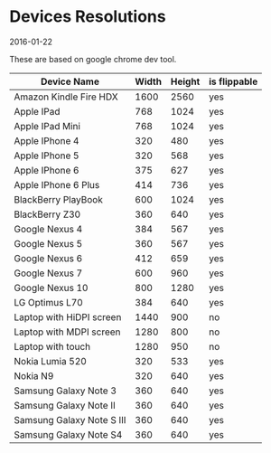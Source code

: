 Devices Resolutions
======================
2016-01-22



These are based on google chrome dev tool.



Device Name               | Width   |  Height   |  is flippable
------------------------- | ------- | --------- | -------------- 
Amazon Kindle Fire HDX    |  1600   |   2560    |  yes
Apple IPad                |  768    |   1024    |  yes
Apple IPad Mini           |  768    |   1024    |  yes
Apple IPhone 4            |  320    |   480     |  yes
Apple IPhone 5            |  320    |   568     |  yes
Apple IPhone 6            |  375    |   627     |  yes
Apple IPhone 6 Plus       |  414    |   736     |  yes
BlackBerry PlayBook       |  600    |   1024    |  yes
BlackBerry Z30            |  360    |   640     |  yes
Google Nexus 4            |  384    |   567     |  yes
Google Nexus 5            |  360    |   567     |  yes
Google Nexus 6            |  412    |   659     |  yes
Google Nexus 7            |  600    |   960     |  yes
Google Nexus 10           |  800    |   1280    |  yes
LG Optimus L70            |  384    |   640     |  yes
Laptop with HiDPI screen  |  1440   |   900     |  no
Laptop with MDPI screen   |  1280   |   800     |  no
Laptop with touch         |  1280   |   950     |  no
Nokia Lumia 520           |  320    |   533     |  yes
Nokia N9                  |  320    |   640     |  yes
Samsung Galaxy Note 3     |  360    |   640     |  yes
Samsung Galaxy Note II    |  360    |   640     |  yes
Samsung Galaxy Note S III |  360    |   640     |  yes
Samsung Galaxy Note S4    |  360    |   640     |  yes
